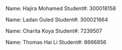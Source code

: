 Name: Hajira Mohamed
Student#: 300018158

Name: Ladan Guled
Student#: 300021664

Name: Charita Koya
Student#: 7239507

Name: Thomas Hai Li
Student#: 8666856
